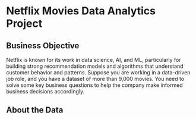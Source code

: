 # Netflix Movies Data Analytics Project 
## Business Objective
Netflix is known for its work in data science, AI, and ML, particularly for building strong recommendation models and algorithms that understand customer behavior and patterns. Suppose you are working in a data-driven job role, and you have a dataset of more than 9,000 movies. You need to solve some key business questions to help the company make informed business decisions accordingly.

## About the Data 

